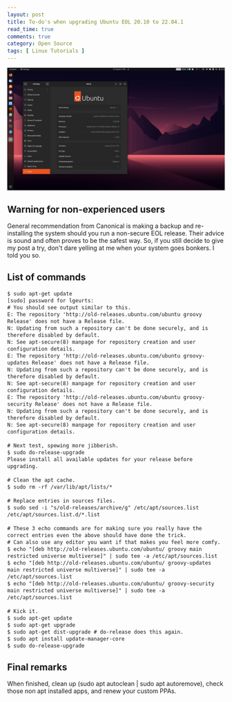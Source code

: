 ```yaml
---
layout: post
title: To-do's when upgrading Ubuntu EOL 20.10 to 22.04.1
read_time: true
comments: true
category: Open Source 
tags: [ Linux Tutorials ]
---
```


<img src="/assets/jammy-jellyfish.png" width="654">

## Warning for non-experienced users
General recommendation from Canonical is making a backup and re-installing the system should you run a non-secure EOL release. Their advice is sound and often proves to be the safest way. So, if you still decide to give my post a try, don't dare yelling at me when your system goes bonkers. I told you so.

## List of commands
```
$ sudo apt-get update                   
[sudo] password for lgeurts:
# You should see output similar to this.
E: The repository 'http://old-releases.ubuntu.com/ubuntu groovy Release' does not have a Release file.
N: Updating from such a repository can't be done securely, and is therefore disabled by default.
N: See apt-secure(8) manpage for repository creation and user configuration details.
E: The repository 'http://old-releases.ubuntu.com/ubuntu groovy-updates Release' does not have a Release file.
N: Updating from such a repository can't be done securely, and is therefore disabled by default.
N: See apt-secure(8) manpage for repository creation and user configuration details.
E: The repository 'http://old-releases.ubuntu.com/ubuntu groovy-security Release' does not have a Release file.
N: Updating from such a repository can't be done securely, and is therefore disabled by default.
N: See apt-secure(8) manpage for repository creation and user configuration details.

# Next test, spewing more jibberish.
$ sudo do-release-upgrade
Please install all available updates for your release before upgrading.

# Clean the apt cache.
$ sudo rm -rf /var/lib/apt/lists/*

# Replace entries in sources files. 
$ sudo sed -i "s/old-releases/archive/g" /etc/apt/sources.list /etc/apt/sources.list.d/*.list

# These 3 echo commands are for making sure you really have the correct entries even the above should have done the trick.
# Can also use any editor you want if that makes you feel more comfy.
$ echo "[deb http://old-releases.ubuntu.com/ubuntu/ groovy main restricted universe multiverse]" | sudo tee -a /etc/apt/sources.list
$ echo "[deb http://old-releases.ubuntu.com/ubuntu/ groovy-updates main restricted universe multiverse]" | sudo tee -a /etc/apt/sources.list
$ echo "[deb http://old-releases.ubuntu.com/ubuntu/ groovy-security main restricted universe multiverse]" | sudo tee -a /etc/apt/sources.list

# Kick it.
$ sudo apt-get update
$ sudo apt-get upgrade
$ sudo apt-get dist-upgrade # do-release does this again.
$ sudo apt install update-manager-core
$ sudo do-release-upgrade
```

## Final remarks
When finished, clean up (sudo apt autoclean | sudo apt autoremove), check those non apt installed apps, and renew your custom PPAs.
